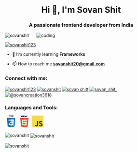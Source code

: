 <h1 align="center">Hi 👋, I'm Sovan Shit</h1>
<h3 align="center">A passionate frontend developer from India</h3>
<img align ="right" alt="coding" width="400" src="https://user-images.githubusercontent.com/55389276/140866485-8fb1c876-9a8f-4d6a-98dc-08c4981eaf70.gif">
<p align="left"> <img src="https://komarev.com/ghpvc/?username=sovanshit&label=Profile%20views&color=0e75b6&style=flat" alt="sovanshit" /> </p>

<p align="left"> <a href="https://twitter.com/sovanshit123" target="blank"><img src="https://img.shields.io/twitter/follow/sovanshit123?logo=twitter&style=for-the-badge" alt="sovanshit123" /></a> </p>

- 🌱 I’m currently learning **Frameworks**

- 📫 How to reach me **sovanshit20@gmail.com**

<h3 align="left">Connect with me:</h3>
<p align="left">
<a href="https://twitter.com/sovanshit123" target="blank"><img align="center" src="https://raw.githubusercontent.com/rahuldkjain/github-profile-readme-generator/master/src/images/icons/Social/twitter.svg" alt="sovanshit123" height="30" width="40" /></a>
<a href="https://linkedin.com/in/sovanshit" target="blank"><img align="center" src="https://raw.githubusercontent.com/rahuldkjain/github-profile-readme-generator/master/src/images/icons/Social/linked-in-alt.svg" alt="sovanshit" height="30" width="40" /></a>
<a href="https://fb.com/sovan shitt" target="blank"><img align="center" src="https://raw.githubusercontent.com/rahuldkjain/github-profile-readme-generator/master/src/images/icons/Social/facebook.svg" alt="sovan shitt" height="30" width="40" /></a>
<a href="https://instagram.com/sovan_shit_" target="blank"><img align="center" src="https://raw.githubusercontent.com/rahuldkjain/github-profile-readme-generator/master/src/images/icons/Social/instagram.svg" alt="sovan_shit_" height="30" width="40" /></a>
<a href="https://www.youtube.com/c/@sovancreation3618" target="blank"><img align="center" src="https://raw.githubusercontent.com/rahuldkjain/github-profile-readme-generator/master/src/images/icons/Social/youtube.svg" alt="@sovancreation3618" height="30" width="40" /></a>
</p>

<h3 align="left">Languages and Tools:</h3>
<p align="left"> <a href="https://www.w3schools.com/css/" target="_blank" rel="noreferrer"> <img src="https://raw.githubusercontent.com/devicons/devicon/master/icons/css3/css3-original-wordmark.svg" alt="css3" width="40" height="40"/> </a> <a href="https://www.w3.org/html/" target="_blank" rel="noreferrer"> <img src="https://raw.githubusercontent.com/devicons/devicon/master/icons/html5/html5-original-wordmark.svg" alt="html5" width="40" height="40"/> </a> <a href="https://developer.mozilla.org/en-US/docs/Web/JavaScript" target="_blank" rel="noreferrer"> <img src="https://raw.githubusercontent.com/devicons/devicon/master/icons/javascript/javascript-original.svg" alt="javascript" width="40" height="40"/> </a> </p>

<p><img align="left" src="https://github-readme-stats.vercel.app/api/top-langs?username=sovanshit&show_icons=true&locale=en&layout=compact" alt="sovanshit" /></p>

<p>&nbsp;<img align="center" src="https://github-readme-stats.vercel.app/api?username=sovanshit&show_icons=true&locale=en" alt="sovanshit" /></p>

<p><img align="center" src="https://github-readme-streak-stats.herokuapp.com/?user=sovanshit&" alt="sovanshit" /></p>
